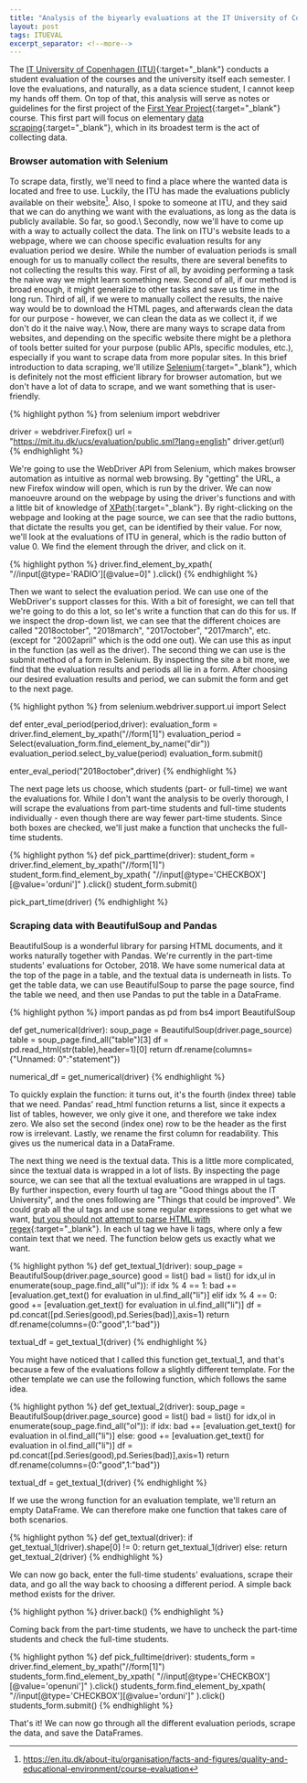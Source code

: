 ```yaml
---
title: "Analysis of the biyearly evaluations at the IT University of Copenhagen, part 1: Data scraping"
layout: post
tags: ITUEVAL
excerpt_separator: <!--more-->
---
```

The [IT University of Copenhagen (ITU)](https://www.itu.dk/){:target="_blank"} conducts a student evaluation of the courses and the university itself each semester. I love the evaluations, and naturally, as a data science student, I cannot keep my hands off them. On top of that, this analysis will serve as notes or guidelines for the first project of the [First Year Project](https://mit.itu.dk/ucs/cb_www/course.sml?course_id=2708256&mode=search&lang=en&print_friendly_p=t&goto=1547640286.000){:target="_blank"} course. This first part will focus on elementary [data scraping](https://en.wikipedia.org/wiki/Data_scraping){:target="_blank"}, which in its broadest term is the act of collecting data.
<!--more-->

### Browser automation with Selenium
To scrape data, firstly, we'll need to find a place where the wanted data is located and free to use. Luckily, the ITU has made the evaluations publicly available on their website[^1]. Also, I spoke to someone at ITU, and they said that we can do anything we want with the evaluations, as long as the data is publicly available. So far, so good.\\
Secondly, now we'll have to come up with a way to actually collect the data. The link on ITU's website leads to a webpage, where we can choose specific evaluation results for any evaluation period we desire. While the number of evaluation periods is small enough for us to manually collect the results, there are several benefits to not collecting the results this way. First of all, by avoiding performing a task the naive way we might learn something new. Second of all, if our method is broad enough, it might generalize to other tasks and save us time in the long run. Third of all, if we were to manually collect the results, the naive way would be to download the HTML pages, and afterwards clean the data for our purpose - however, we can clean the data as we collect it, if we don't do it the naive way.\\
Now, there are many ways to scrape data from websites, and depending on the specific website there might be a plethora of tools better suited for your purpose (public APIs, specific modules, etc.), especially if you want to scrape data from more popular sites. In this brief introduction to data scraping, we'll utilize [Selenium](https://github.com/SeleniumHQ/Selenium){:target="_blank"}, which is definitely not the most efficient library for browser automation, but we don't have a lot of data to scrape, and we want something that is user-friendly.

{% highlight python %}
from selenium import webdriver

driver = webdriver.Firefox()
url = "https://mit.itu.dk/ucs/evaluation/public.sml?lang=english"
driver.get(url)
{% endhighlight %}

We're going to use the WebDriver API from Selenium, which makes browser automation as intuitive as normal web browsing. By "getting" the URL, a new Firefox window will open, which is run by the driver. We can now manoeuvre around on the webpage by using the driver's functions and with a little bit of knowledge of [XPath](https://en.wikipedia.org/wiki/XPath){:target="_blank"}. By right-clicking on the webpage and looking at the page source, we can see that the radio buttons, that dictate the results you get, can be identified by their value. For now, we'll look at the evaluations of ITU in general, which is the radio button of value 0. We find the element through the driver, and click on it.

{% highlight python %}
driver.find_element_by_xpath(
    "//input[@type='RADIO'][@value=0]"
).click()
{% endhighlight %}

Then we want to select the evaluation period. We can use one of the WebDriver's support classes for this. With a bit of foresight, we can tell that we're going to do this a lot, so let's write a function that can do this for us. If we inspect the drop-down list, we can see that the different choices are called "2018october", "2018march", "2017october", "2017march", etc. (except for "2002april" which is the odd one out). We can use this as input in the function (as well as the driver). The second thing we can use is the submit method of a form in Selenium. By inspecting the site a bit more, we find that the evaluation results and periods all lie in a form. After choosing our desired evaluation results and period, we can submit the form and get to the next page.

{% highlight python %}
from selenium.webdriver.support.ui import Select

def enter_eval_period(period,driver):
    evaluation_form = driver.find_element_by_xpath("//form[1]")
    evaluation_period = Select(evaluation_form.find_element_by_name("dir"))
    evaluation_period.select_by_value(period)
    evaluation_form.submit()

enter_eval_period("2018october",driver)
{% endhighlight %}

The next page lets us choose, which students (part- or full-time) we want the evaluations for. While I don't want the analysis to be overly thorough, I will scrape the evaluations from part-time students and full-time students individually - even though there are way fewer part-time students. Since both boxes are checked, we'll just make a function that unchecks the full-time students.

{% highlight python %}
def pick_parttime(driver):
    student_form = driver.find_element_by_xpath("//form[1]")
    student_form.find_element_by_xpath(
        "//input[@type='CHECKBOX'][@value='orduni']"
    ).click()
    student_form.submit()

pick_part_time(driver)
{% endhighlight %}

### Scraping data with BeautifulSoup and Pandas
BeautifulSoup is a wonderful library for parsing HTML documents, and it works naturally together with Pandas. We're currently in the part-time students' evaluations for October, 2018. We have some numerical data at the top of the page in a table, and the textual data is underneath in lists. To get the table data, we can use BeautifulSoup to parse the page source, find the table we need, and then use Pandas to put the table in a DataFrame.

{% highlight python %}
import pandas as pd
from bs4 import BeautifulSoup

def get_numerical(driver):
    soup_page = BeautifulSoup(driver.page_source)
    table = soup_page.find_all("table")[3]
    df = pd.read_html(str(table),header=1)[0]
    return df.rename(columns={"Unnamed: 0":"statement"})

numerical_df = get_numerical(driver)
{% endhighlight %}

To quickly explain the function: it turns out, it's the fourth (index three) table that we need. Pandas' read_html function returns a list, since it expects a list of tables, however, we only give it one, and therefore we take index zero. We also set the second (index one) row to be the header as the first row is irrelevant. Lastly, we rename the first column for readability. This gives us the numerical data in a DataFrame.

The next thing we need is the textual data. This is a little more complicated, since the textual data is wrapped in a lot of lists. By inspecting the page source, we can see that all the textual evaluations are wrapped in ul tags. By further inspection, every fourth ul tag are "Good things about the IT University", and the ones following are "Things that could be improved". We could grab all the ul tags and use some regular expressions to get what we want, [but you should not attempt to parse HTML with regex](https://stackoverflow.com/a/1732454){:target="_blank"}. In each ul tag we have li tags, where only a few contain text that we need. The function below gets us exactly what we want.

{% highlight python %}
def get_textual_1(driver):
    soup_page = BeautifulSoup(driver.page_source)
    good = list()
    bad = list()
    for idx,ul in enumerate(soup_page.find_all("ul")):
        if idx % 4 == 1:
            bad += [evaluation.get_text() for evaluation in ul.find_all("li")]
        elif idx % 4 == 0:
            good += [evaluation.get_text() for evaluation in ul.find_all("li")]
    df = pd.concat([pd.Series(good),pd.Series(bad)],axis=1)
    return df.rename(columns={0:"good",1:"bad"})

textual_df = get_textual_1(driver)
{% endhighlight %}

You might have noticed that I called this function get_textual_1, and that's because a few of the evaluations follow a slightly different template. For the other template we can use the following function, which follows the same idea.

{% highlight python %}
def get_textual_2(driver):
    soup_page = BeautifulSoup(driver.page_source)
    good = list()
    bad = list()
    for idx,ol in enumerate(soup_page.find_all("ol")):
        if idx:
            bad += [evaluation.get_text() for evaluation in ol.find_all("li")]
        else:
            good += [evaluation.get_text() for evaluation in ol.find_all("li")]
    df = pd.concat([pd.Series(good),pd.Series(bad)],axis=1)
    return df.rename(columns={0:"good",1:"bad"})

textual_df = get_textual_1(driver)
{% endhighlight %}

If we use the wrong function for an evaluation template, we'll return an empty DataFrame. We can therefore make one function that takes care of both scenarios.

{% highlight python %}
def get_textual(driver):
    if get_textual_1(driver).shape[0] != 0:
        return get_textual_1(driver)
    else:
        return get_textual_2(driver)
{% endhighlight %}

We can now go back, enter the full-time students' evaluations, scrape their data, and go all the way back to choosing a different period. A simple back method exists for the driver.

{% highlight python %}
driver.back()
{% endhighlight %}

Coming back from the part-time students, we have to uncheck the part-time students and check the full-time students.

{% highlight python %}
def pick_fulltime(driver):
    students_form = driver.find_element_by_xpath("//form[1]")
    students_form.find_element_by_xpath(
        "//input[@type='CHECKBOX'][@value='openuni']"
    ).click()
    students_form.find_element_by_xpath(
        "//input[@type='CHECKBOX'][@value='orduni']"
    ).click()
    students_form.submit()
{% endhighlight %}

That's it! We can now go through all the different evaluation periods, scrape the data, and save the DataFrames.



[^1]: https://en.itu.dk/about-itu/organisation/facts-and-figures/quality-and-educational-environment/course-evaluation
